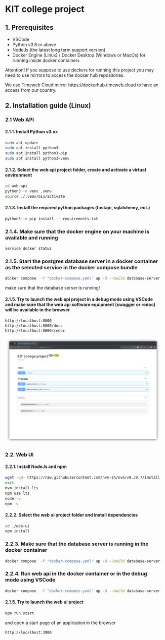 # KIT college project

## 1. Prerequisites

- VSCode
- Python v3.8 or above
- NodeJs (the latest long term support version)
- Docker Engine (Linux) / Docker Desktop (Windows or MacOs) for running inside docker containers

Attention! If you suppose to use dockers for running this project you may need to use mirrors to access the docker hub repositories.

We use Timeweb Cloud mirror <https://dockerhub.timeweb.cloud> to have an access from our country.

## 2. Installation guide (Linux)

### 2.1 Web API

#### 2.1.1. Install Python v3.xx

```bash
sudo apt update
sudo apt install python3
sudo apt install python3-pip
sudo apt install python3-venv
```

#### 2.1.2. Select the web api project folder, create and activate a virtual environment

```bash
cd web-api
python3 -m venv .venv
source ./.venv/bin/activate
```

#### 2.1.3. Install the required python packages (fastapi, sqlalchemy, ect.)

```bash
python3 -m pip install -r requirements.txt
```

### 2.1.4. Make sure that the docker engine on your machine is available and running

```bash
service docker status
```

### 2.1.5. Start the postgres database server in a docker container as the selected service in the docker compose bundle

```bash
docker compose  -f "docker-compose.yaml" up -d --build database-server
```

make sure that the database server is running!

#### 2.1.5. Try to launch the web api project in a debug mode using VSCode and make sure that the web api software equipment (swagger or redoc) will be available in the browser

```console
http://localhost:8000
http://localhost:8000/docs
http://localhost:8000/redoc
```

![image info](.assets/images/web-api-screen-1.png)

### 2.2. Web UI

#### 2.2.1. Install NodeJs and npm

```bash
wget -qO- https://raw.githubusercontent.com/nvm-sh/nvm/v0.39.7/install.sh | bash
exit
nvm install lts
npm use lts
node -v
npm -v
```

#### 2.2.2. Select the web ui project folder and install dependencies

```bash
cd ./web-ui
npm install
```

### 2.2.3. Make sure that the database server is running in the docker container

```bash
docker compose  -f "docker-compose.yaml" up -d --build database-server
```

### 2.2.4. Run web api in the docker container or in the debug mode using VSCode

```bash
docker compose  -f "docker-compose.yaml" up -d --build database-server web-api
```

#### 2.1.5. Try to launch the web ui project

```bash
npm run start
```

and open a start page of an application in the browser

```console
http://localhost:3000
```
